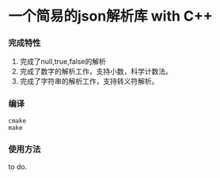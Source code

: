 # 一个简易的json解析库 with C++

### 完成特性
1. 完成了null,true,false的解析
2. 完成了数字的解析工作，支持小数，科学计数法。
3. 完成了字符串的解析工作，支持转义符解析。

### 编译
```
cmake
make
```

### 使用方法
to do.
